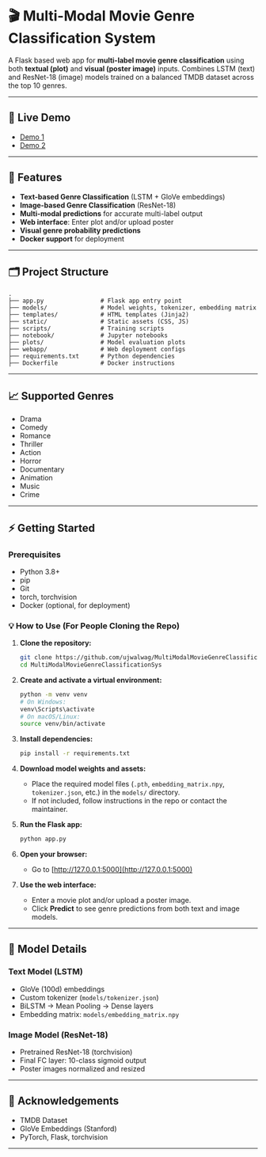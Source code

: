 # 🎬 Multi-Modal Movie Genre Classification System

A Flask based web app for **multi-label movie genre classification** using both **textual (plot)** and **visual (poster image)** inputs. Combines LSTM (text) and ResNet-18 (image) models trained on a balanced TMDB dataset across the top 10 genres.

---

## 🚀 Live Demo

- [Demo 1](https://myapp-284861369113.us-central1.run.app/)
- [Demo 2](https://multimodalmoviegenreclassificationsys.onrender.com)

---

## 🧠 Features

- **Text-based Genre Classification** (LSTM + GloVe embeddings)
- **Image-based Genre Classification** (ResNet-18)
- **Multi-modal predictions** for accurate multi-label output
- **Web interface**: Enter plot and/or upload poster
- **Visual genre probability predictions**
- **Docker support** for deployment

---

## 🗂️ Project Structure

```
.
├── app.py                # Flask app entry point
├── models/               # Model weights, tokenizer, embedding matrix
├── templates/            # HTML templates (Jinja2)
├── static/               # Static assets (CSS, JS)
├── scripts/              # Training scripts
├── notebook/             # Jupyter notebooks
├── plots/                # Model evaluation plots
├── webapp/               # Web deployment configs
├── requirements.txt      # Python dependencies
├── Dockerfile            # Docker instructions
```

---

## 📈 Supported Genres

- Drama
- Comedy
- Romance
- Thriller
- Action
- Horror
- Documentary
- Animation
- Music
- Crime

---

## ⚡ Getting Started

### Prerequisites

- Python 3.8+
- pip
- Git
- torch, torchvision
- Docker (optional, for deployment)

### 💡 How to Use (For People Cloning the Repo)

1. **Clone the repository:**
   ```bash
   git clone https://github.com/ujwalwag/MultiModalMovieGenreClassificationSys.git
   cd MultiModalMovieGenreClassificationSys
   ```

2. **Create and activate a virtual environment:**
   ```bash
   python -m venv venv
   # On Windows:
   venv\Scripts\activate
   # On macOS/Linux:
   source venv/bin/activate
   ```

3. **Install dependencies:**
   ```bash
   pip install -r requirements.txt
   ```

4. **Download model weights and assets:**
   - Place the required model files (`.pth`, `embedding_matrix.npy`, `tokenizer.json`, etc.) in the `models/` directory.
   - If not included, follow instructions in the repo or contact the maintainer.

5. **Run the Flask app:**
   ```bash
   python app.py
   ```

6. **Open your browser:**
   - Go to [http://127.0.0.1:5000](http://127.0.0.1:5000)

7. **Use the web interface:**
   - Enter a movie plot and/or upload a poster image.
   - Click **Predict** to see genre predictions from both text and image models.

---

## 🧠 Model Details

### Text Model (LSTM)

- GloVe (100d) embeddings
- Custom tokenizer (`models/tokenizer.json`)
- BiLSTM → Mean Pooling → Dense layers
- Embedding matrix: `models/embedding_matrix.npy`

### Image Model (ResNet-18)

- Pretrained ResNet-18 (torchvision)
- Final FC layer: 10-class sigmoid output
- Poster images normalized and resized

---

## 🤝 Acknowledgements

- TMDB Dataset
- GloVe Embeddings (Stanford)
- PyTorch, Flask, torchvision

---
